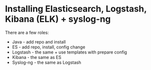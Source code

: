 # Installing Elasticsearch, Logstash, Kibana (ELK) + syslog-ng 

There are a few roles:
* Java - add repo and install
* ES - add repo, install, config change
* Logstash - the same + use templates with prepare config
* Kibana - the same as ES
* Syslog-ng - the same as Logstash 



